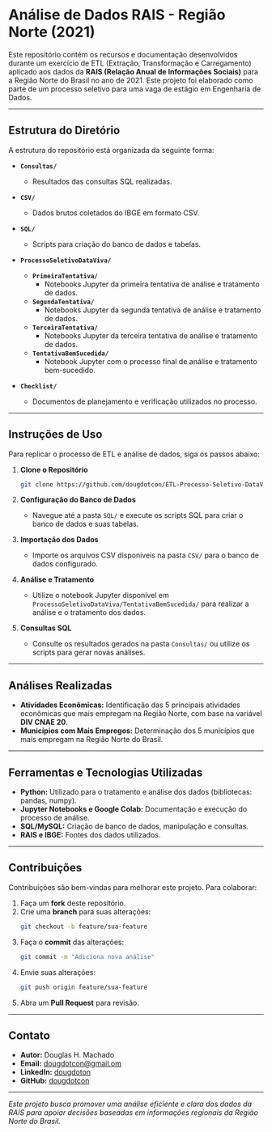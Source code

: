 # Análise de Dados RAIS - Região Norte (2021)

Este repositório contém os recursos e documentação desenvolvidos durante um exercício de ETL (Extração, Transformação e Carregamento) aplicado aos dados da **RAIS (Relação Anual de Informações Sociais)** para a Região Norte do Brasil no ano de 2021. Este projeto foi elaborado como parte de um processo seletivo para uma vaga de estágio em Engenharia de Dados.

---

## Estrutura do Diretório

A estrutura do repositório está organizada da seguinte forma:

- **`Consultas/`**
  - Resultados das consultas SQL realizadas.

- **`CSV/`**
  - Dados brutos coletados do IBGE em formato CSV.

- **`SQL/`**
  - Scripts para criação do banco de dados e tabelas.

- **`ProcessoSeletivoDataViva/`**
  - **`PrimeiraTentativa/`**
    - Notebooks Jupyter da primeira tentativa de análise e tratamento de dados.
  - **`SegundaTentativa/`**
    - Notebooks Jupyter da segunda tentativa de análise e tratamento de dados.
  - **`TerceiraTentativa/`**
    - Notebooks Jupyter da terceira tentativa de análise e tratamento de dados.
  - **`TentativaBemSucedida/`**
    - Notebook Jupyter com o processo final de análise e tratamento bem-sucedido.

- **`Checklist/`**
  - Documentos de planejamento e verificação utilizados no processo.

---

## Instruções de Uso

Para replicar o processo de ETL e análise de dados, siga os passos abaixo:

1. **Clone o Repositório**
   ```bash
   git clone https://github.com/dougdotcon/ETL-Processo-Seletivo-DataViva.git
   ```

2. **Configuração do Banco de Dados**
   - Navegue até a pasta `SQL/` e execute os scripts SQL para criar o banco de dados e suas tabelas.

3. **Importação dos Dados**
   - Importe os arquivos CSV disponíveis na pasta `CSV/` para o banco de dados configurado.

4. **Análise e Tratamento**
   - Utilize o notebook Jupyter disponível em `ProcessoSeletivoDataViva/TentativaBemSucedida/` para realizar a análise e o tratamento dos dados.

5. **Consultas SQL**
   - Consulte os resultados gerados na pasta `Consultas/` ou utilize os scripts para gerar novas análises.

---

## Análises Realizadas

- **Atividades Econômicas:** Identificação das 5 principais atividades econômicas que mais empregam na Região Norte, com base na variável **DIV CNAE 20**.
- **Municípios com Mais Empregos:** Determinação dos 5 municípios que mais empregam na Região Norte do Brasil.

---

## Ferramentas e Tecnologias Utilizadas

- **Python:** Utilizado para o tratamento e análise dos dados (bibliotecas: pandas, numpy).
- **Jupyter Notebooks e Google Colab:** Documentação e execução do processo de análise.
- **SQL/MySQL:** Criação de banco de dados, manipulação e consultas.
- **RAIS e IBGE:** Fontes dos dados utilizados.

---

## Contribuições

Contribuições são bem-vindas para melhorar este projeto. Para colaborar:

1. Faça um **fork** deste repositório.
2. Crie uma **branch** para suas alterações:
   ```bash
   git checkout -b feature/sua-feature
   ```
3. Faça o **commit** das alterações:
   ```bash
   git commit -m "Adiciona nova análise"
   ```
4. Envie suas alterações:
   ```bash
   git push origin feature/sua-feature
   ```
5. Abra um **Pull Request** para revisão.

---

## Contato

- **Autor:** Douglas H. Machado
- **Email:** [dougdotcon@gmail.om](mailto:dougdotcon@gmail.om)
- **LinkedIn:** [dougdoton](https://www.linkedin.com/in/dougdoton/)
- **GitHub:** [dougdotcon](https://github.com/dougdotcon)

---

*Este projeto busca promover uma análise eficiente e clara dos dados da RAIS para apoiar decisões baseadas em informações regionais da Região Norte do Brasil.*
